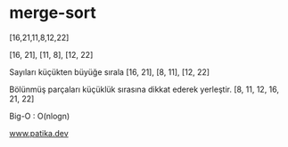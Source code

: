 # merge-sort

[16,21,11,8,12,22] 


[16, 21], [11, 8], [12, 22]

Sayıları küçükten büyüğe sırala
[16, 21], [8, 11], [12, 22]

Bölünmüş parçaları küçüklük sırasına dikkat ederek yerleştir.
[8, 11, 12, 16, 21, 22]


Big-O : O(nlogn)

www.patika.dev
